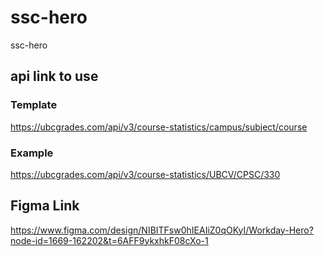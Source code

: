 # ssc-hero
ssc-hero

## api link to use
### Template
https://ubcgrades.com/api/v3/course-statistics/campus/subject/course
### Example
https://ubcgrades.com/api/v3/course-statistics/UBCV/CPSC/330

## Figma Link
https://www.figma.com/design/NIBITFsw0hIEAIiZ0qOKyI/Workday-Hero?node-id=1669-162202&t=6AFF9ykxhkF08cXo-1